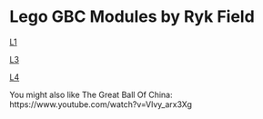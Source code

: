 <a name="README"></a>
# Lego GBC Modules by Ryk Field

<a href="../REF01-Industrial-Bucket#README">L1</a>
<P>

<a href="../REF03-16x16-Stepper#README">L3</a>
<P>

<a href="../REF04-Tumble-Dryer#README">L4</a>
<P>


<P>You might also like The Great Ball Of China: https://www.youtube.com/watch?v=Vlvy_arx3Xg